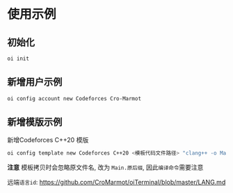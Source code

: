 # 使用示例

## 初始化

```bash
oi init
```

## 新增用户示例

```bash
oi config account new Codeforces Cro-Marmot
```

## 新增模版示例

新增Codeforces C++20 模版

```bash
oi config template new Codeforces C++20 <模板代码文件路径> "clang++ -o Main Main.cpp -std=gnu++17 -O2 -g -Wall -Wcomma -Wextra -fsanitize=integer,undefined,null,alignment" "./Main" 73
```

**注意** 模板拷贝时会忽略原文件名, 改为 `Main.原后缀`, 因此`编译命令`需要注意

远端`语言id`: https://github.com/CroMarmot/oiTerminal/blob/master/LANG.md

